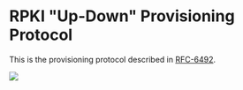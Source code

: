 # RPKI "Up-Down" Provisioning Protocol

This is the provisioning protocol described in [RFC-6492][1].

[![][2]][3]

   [1]: http://www.rfc-editor.org/rfc/rfc6492.txt

   [2]: /raw-attachment/wiki/doc/RPKI/Protocols/Up-Down/up-down.svg

   [3]: /attachment/wiki/doc/RPKI/Protocols/Up-Down/up-down.svg

